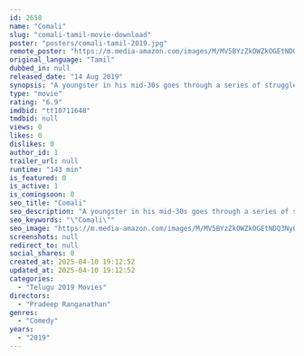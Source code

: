 ```yaml
---
id: 2658
name: "Comali"
slug: "comali-tamil-movie-download"
poster: "posters/comali-tamil-2019.jpg"
remote_poster: "https://m.media-amazon.com/images/M/MV5BYzZkOWZkOGEtNDQ3Ny00ZjNiLTk0MGQtNWU0ZDViYzA2ZGYzXkEyXkFqcGc@._V1_SX300.jpg"
original_language: "Tamil"
dubbed_in: null
released_date: "14 Aug 2019"
synopsis: "A youngster in his mid-30s goes through a series of struggles after coming to terms with the fact that he was in coma for 16 years."
type: "movie"
rating: "6.9"
imdbid: "tt10711648"
tmdbid: null
views: 0
likes: 0
dislikes: 0
author_id: 1
trailer_url: null
runtime: "143 min"
is_featured: 0
is_active: 1
is_comingsoon: 0
seo_title: "Comali"
seo_description: "A youngster in his mid-30s goes through a series of struggles after coming to terms with the fact that he was in coma for 16 years."
seo_keywords: "\"Comali\""
seo_image: "https://m.media-amazon.com/images/M/MV5BYzZkOWZkOGEtNDQ3Ny00ZjNiLTk0MGQtNWU0ZDViYzA2ZGYzXkEyXkFqcGc@._V1_SX300.jpg"
screenshots: null
redirect_to: null
social_shares: 0
created_at: 2025-04-10 19:12:52
updated_at: 2025-04-10 19:12:52
categories:
  - "Telugu 2019 Movies"
directors:
  - "Pradeep Ranganathan"
genres:
  - "Comedy"
years:
  - "2019"
---
```

